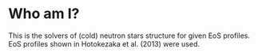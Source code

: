 # Who am I?
This is the solvers of (cold) neutron stars structure for given EoS profiles.
EoS profiles shown in Hotokezaka et al. (2013) were used.
